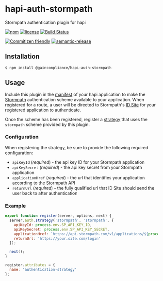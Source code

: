 # hapi-auth-stormpath

Stormpath authentication plugin for hapi

[![npm](https://img.shields.io/npm/v/@gaincompliance/hapi-auth-stormpath.svg?maxAge=2592000)](https://www.npmjs.com/package/@gaincompliance/hapi-auth-stormpath)
[![license](https://img.shields.io/github/license/GainCompliance/hapi-auth-stormpath.svg)](LICENSE)
[![Build Status](https://img.shields.io/travis/GainCompliance/hapi-auth-stormpath/master.svg?style=flat)](https://travis-ci.org/GainCompliance/hapi-auth-stormpath)

[![Commitizen friendly](https://img.shields.io/badge/commitizen-friendly-brightgreen.svg)](http://commitizen.github.io/cz-cli/)
[![semantic-release](https://img.shields.io/badge/%20%20%F0%9F%93%A6%F0%9F%9A%80-semantic--release-e10079.svg)](https://github.com/semantic-release/semantic-release)


## Installation
```
$ npm install @gaincompliance/hapi-auth-stormpath
```

## Usage

Include this plugin in the [manifest](https://github.com/hapijs/glue) of your hapi application to make the 
[Stormpath](https://stormpath.com/) authentication scheme available to your application. When registered for a route,
a user will be directed to Stormpath's [ID Site](https://docs.stormpath.com/rest/product-guide/latest/idsite.html) for 
your registered application to authenticate.

Once the scheme has been registered, register a [strategy](http://hapijs.com/tutorials/auth#strategies) that uses the
`stormpath` scheme provided by this plugin. 

### Configuration

When registering the strategy, be sure to provide the following required
configuration:

 * `apiKeyId` (_required_) - the api key ID for your Stormpath application
 * `apiKeySecret` (_required_) - the api key secret from your Stormpath application
 * `applicationHref` (_required_) - the url that identifies your application according to the Stormpath API
 * `returnUrl` (_required_) - the fully qualified url that ID Site should send the user back to after authentication
 
 ### Example
 
```js
export function register(server, options, next) {
  server.auth.strategy('stormpath', 'stormpath', {
    apiKeyId: process.env.SP_API_KEY_ID,
    apiKeySecret: process.env.SP_API_KEY_SECRET,
    applicationHref: `https://api.stormpath.com/v1/applications/${process.env.STORMPATH_APPLICATION_ID}`,
    returnUrl: 'https://your.site.com/login'
  });

  next();
}

register.attributes = {
  name: 'authentication-strategy'    
};
```
